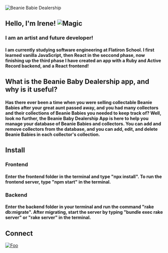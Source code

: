 ![Beanie Babie Dealership](https://user-images.githubusercontent.com/87841931/206652585-13d1b06a-6292-4a95-927b-e94123f5713c.png "README Banner")

## Hello, I'm Irene! ![Magic](https://64.media.tumblr.com/407c399df4c482bdb14643ed4ba9489c/55f9bba375fd71be-0f/s250x400/024c2c10b1d2bee2e6655269746588aeaa075a73.gifv "Magic gif")

### I am an artist and future developer!
#### I am currently studying software engineering at Flatiron School. I first learned vanilla JavaScript, then React in the seccond phase, now finishing up the third phase I have created an app with a Ruby and Active Record backend, and a React frontend!

## What is the Beanie Baby Dealership app, and why is it useful?
#### Has there ever been a time when you were selling collectable Beanie Babies after your great aunt passed away, and you had many collectors and their collections of Beanie Babies you needed to keep track of? Well, look no further, the Beanie Baby Dealership App is here to help you manage your database of Beanie Babies and collectors. You can add and remove collectors from the database, and you can add, edit, and delete Beanie Babies in each collector's collection.

## Install
### Frontend
#### Enter the frontend folder in the terminal and type "npx install". To run the frontend server, type "npm start" in the terminal.
### Backend
#### Enter the backend folder in your terminal and run the command "rake db:migrate". After migrating, start the server by typing "bundle exec rake server" or "rake server" in the terminal.

## Connect
[![Foo](https://cdn-icons-png.flaticon.com/128/3992/3992606.png)](https://www.linkedin.com/in/irene-manning-3a287021a/)

